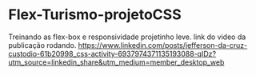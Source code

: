 # Flex-Turismo-projetoCSS
Treinando as flex-box e responsividade projetinho leve.
link do video da publicação rodando.
https://www.linkedin.com/posts/jefferson-da-cruz-custodio-61b20998_css-activity-6937974371135193088-qIDz?utm_source=linkedin_share&utm_medium=member_desktop_web
